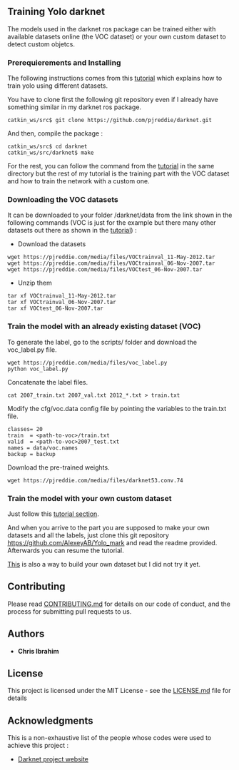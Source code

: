 ## Training Yolo darknet

The models used in the darknet ros package can be trained either with available datasets online (the VOC dataset) or your own custom dataset to detect custom objetcs.

### Prerequierements and Installing

The following instructions comes from this [tutorial](https://pjreddie.com/darknet/yolo/) which explains how to train yolo using different datasets.

You have to clone first the following git repository even if I already have something similar in my darknet ros package.

`catkin_ws/src$ git clone https://github.com/pjreddie/darknet.git`

And then, compile the package :

```
catkin_ws/src$ cd darknet
catkin_ws/src/darknet$ make
```

For the rest, you can follow the command from the [tutorial](https://pjreddie.com/darknet/yolo/) in the same directory but the rest of my tutorial is the training part with the VOC dataset and how to train the network with a custom one.


### Downloading the VOC datasets

It can be downloaded to your folder /darknet/data from the link shown in the following commands (VOC is just for the example but there many other datasets out there as shown in the [tutorial](https://pjreddie.com/darknet/yolo/)) :

* Download the datasets
```
wget https://pjreddie.com/media/files/VOCtrainval_11-May-2012.tar
wget https://pjreddie.com/media/files/VOCtrainval_06-Nov-2007.tar
wget https://pjreddie.com/media/files/VOCtest_06-Nov-2007.tar
```
* Unzip them
```
tar xf VOCtrainval_11-May-2012.tar
tar xf VOCtrainval_06-Nov-2007.tar
tar xf VOCtest_06-Nov-2007.tar
```

### Train the model with an already existing dataset (VOC)


To generate the label, go to the scripts/ folder and download the voc_label.py file.
```
wget https://pjreddie.com/media/files/voc_label.py
python voc_label.py
```

Concatenate the label files.
```
cat 2007_train.txt 2007_val.txt 2012_*.txt > train.txt
```

Modify the cfg/voc.data config file by pointing the variables to the train.txt file.
```
classes= 20
train  = <path-to-voc>/train.txt
valid  = <path-to-voc>2007_test.txt
names = data/voc.names
backup = backup
```

Download the pre-trained weights.

`wget https://pjreddie.com/media/files/darknet53.conv.74`

### Train the model with your own custom dataset

Just follow this [tutorial section](https://github.com/AlexeyAB/darknet#how-to-train-to-detect-your-custom-objects).

And when you arrive to the part you are supposed to make your own datasets and all the labels, just clone this git repository https://github.com/AlexeyAB/Yolo_mark and read the readme provided. Afterwards you can resume the tutorial.

[This](https://timebutt.github.io/static/how-to-train-yolov2-to-detect-custom-objects/) is also a way to build your own dataset but I did not try it yet.


## Contributing

Please read [CONTRIBUTING.md](https://gist.github.com/PurpleBooth/b24679402957c63ec426) for details on our code of conduct, and the process for submitting pull requests to us.

## Authors

* **Chris Ibrahim** 

## License

This project is licensed under the MIT License - see the [LICENSE.md](LICENSE.md) file for details

## Acknowledgments

This is a non-exhaustive list of the people whose codes were used to achieve this project :


* [Darknet project website](http://pjreddie.com/darknet)
